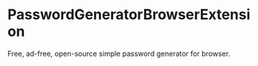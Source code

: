 # PasswordGeneratorBrowserExtension

Free, ad-free, open-source simple password generator for browser.